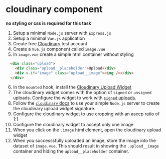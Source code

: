 # cloudinary component

**no styling or css is required for this task**

1. Setup a minimal `Node.js` server with `Express.js`
2. Setup a minimal `Vue.js` application
3. Create free [Cloudinary](https://cloudinary.com) test account
4. Create a `Vue.js` component called `image.vue`
5. In `image.vue` create a simple html container without styling

```html
  <div class="upload">
    <div class="upload__placeholder">Upload</div>
    <div v-if="image" class="upload__image"><img /></div>
  </div>
```

6. In the `mounted` hook, install the [Cloudinary Upload Widget](https://cloudinary.com/documentation/upload_widget)
7. The cloudinary widget comes with the option of `signed` or `unsigned` uploads. Configure the widget to work with [`signed` uploads](https://cloudinary.com/documentation/upload_widget#signed_uploads).
8. Follow the [`cloudinary` docs](https://cloudinary.com/documentation/upload_widget#signed_uploads) to use your simple `Node.js` server to create the cloudinary upload widget signature.
9. Configure the cloudinary widget to use cropping with an asecp ratio of 1:1
10. Configure the cloudinary widget to accept only one image
10. When you click on the `.image` html element, open the cloudinary upload widget
11. When you successsfully uploaded an image, store the image into the dataset of `image.vue`. This should result in showing the `.upload__image` container and hiding the `upload__placeholder` container.

